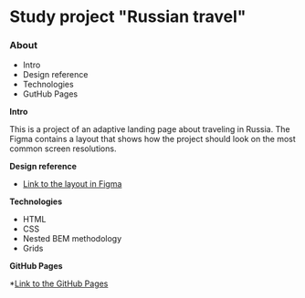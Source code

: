 # Study project "Russian travel"

### About
* Intro
* Design reference
* Technologies
* GutHub Pages 

**Intro**

This is a project of an adaptive landing page about traveling in Russia.
The Figma contains a layout that shows how the project should look on the most common screen resolutions.

**Design reference**

* [Link to the layout in Figma](https://www.figma.com/file/5S2WSbEFL6awjVWJ0NWL8Q/Sprint-3_-Russia-_-desktop-mobile?node-id=28503%3A0)

**Technologies**

* HTML
* CSS
* Nested BEM methodology
* Grids

**GitHub Pages**

*[Link to the GitHub Pages](#)
